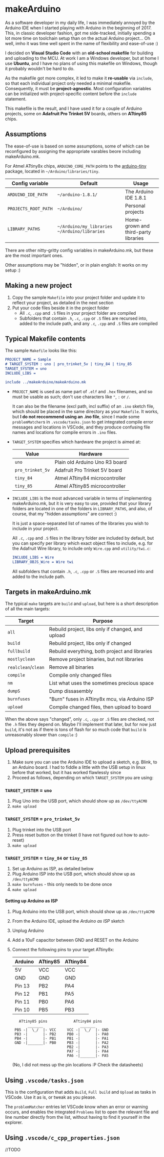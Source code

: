 # makeArduino
As a software developer in my daily life, I was immediately annoyed by the Arduino IDE when I started playing with Arduino in the beginning of 2017. This, in classic developer fashion, got me side-tracked, initially spending a lot more time on toolchain setup than on the actual Arduino project... Oh well, imho it was time well spent in the name of flexibility and ease-of-use :)

I decided on **Visual Studio Code** with an **old-school makefile** for building and uploading to the MCU. At work I am a Windows developer, but at home I use **Ubuntu**, and I have no plans of using this makefile on Windows, though it probably wouldn't be hard to do.

As the makefile got more complex, it led to make it **re-usable** via `include`, so that each individual project only needed a minimal makefile. Consequently, it must be **project-agnostic**. Most configuration variables can be initialized with project-specific content before the `include` statement.

This makefile is the result, and I have used it for a couple of Arduino projects, some on **Adafruit Pro Trinket 5V** boards, others on **ATtiny85** chips.

## Assumptions
The ease-of-use is based on some assumptions, some of which can be reconfigured by assigning the appropriate varables beore including makeArduino.mk.

For Atmel ATtiny8x chips, `ARDUINO_CORE_PATH` points to the [arduino-tiny](https://code.google.com/archive/p/arduino-tiny/) package, located in `~/Arduino/libraries/tiny`.

Config variable      | Default            | Usage
-------------------- | ------------------ | ----------------------
`ARDUINO_IDE_PATH`   | `~/arduino-1.8.1/` | The Arduino IDE 1.8.1
`PROJECTS_ROOT_PATH` | `~/Arduino/`       | Personal projects
`LIBRARY_PATHS`      | `~/Arduino/my_libraries` `~/Arduino/libraries` | Home-grown and third-party libraries

There are other nitty-gritty config variables in makeArduino.mk, but these are the most important ones.

Other assumptions may be "hidden", or in plain english: It works on my setup :)

## Making a new project
1. Copy the sample `Makefile` into your project folder and update it to reflect your project, as detailed in the next section
2. Put your code files beside it in the project folder
   * All `.c`, `.cpp` and `.S` files in your project folder are compiled
   * Subfolders that contain `.h`, `.c`, `.cpp` or `.S` files are recursed into, added to the include path, and any `.c`, `.cpp` and `.S` files are compiled

## Typical Makefile contents
The sample `Makefile` looks like this:

```cmake
PROJECT_NAME = Sample
# TARGET_SYSTEM : uno | pro_trinket_5v | tiny_84 | tiny_85
TARGET_SYSTEM = uno
INCLUDE_LIBS =

include ../makeArduino/makeArduino.mk
```

* `PROJECT_NAME` is used as name part of `.elf` and `.hex` filenames, and so must be usable as such; don't use characters like `"`, `:` or `/`.

  It can also be the filename (excl path, incl suffix) of an `.ino` sketch file, which should be placed in the same directory as your `Makefile`. It works, but **I do not reccommend using an .ino file**, since I made some `problemMatcher`s in `.vscode/tasks.json` to get integrated compile error messages and locations in VSCode, and they produce confusing file names and locations for compile errors in `.ino` files.

* `TARGET_SYSTEM` specifies which hardware the project is aimed at:

  Value            | Hardware
  ---------------- | ------------------------------
  `uno`            | Plain old Arduino Uno R3 board
  `pro_trinket_5v` | Adafruit Pro Trinket 5V board
  `tiny_84`        | Atmel ATtiny84 microcontroller
  `tiny_85`        | Atmel ATtiny85 microcontroller

* `INCLUDE_LIBS` is the most advanced variable in terms of implementing makeArduino.mk, but it is very easy to use, provided that your library folders are located in one of the folders in `LIBRARY_PATHS`, and also, of course, that my "hidden assumptions" are correct :)

  It is just a space-separated list of names of the libraries you wish to include in your project.

  All `.c`, `.cpp` and `.S` files in the library folder are included by default, but you can specify per library which exact object files to include, e.g. for the Adafruit Wire library, to include only `Wire.cpp` and `utility/twi.c`:

  ```cmake
  INCLUDE_LIBS = Wire
  LIBRARY_OBJS_Wire = Wire twi
  ```

  All subfolders that contain `.h`, `.c`, `.cpp` or `.S` files are recursed into and added to the include path.

## Targets in makeArduino.mk
The typical `make` targets are `build` and `upload`, but here is a short description of all the main targets:

Target              | Purpose
------------------- | --------------------------------------------------
`all`               | Rebuild project, libs only if changed, and upload
`build`             | Rebuild project, libs only if changed
`fullbuild`         | Rebuild everything, both project and libraries
`mostlyclean`       | Remove project binaries, but not libraries
`realclean`/`clean` | Remove all binaries
`compile`           | Compile only changed files
`nm`                | List what uses the sometimes precious space
`dumpS`             | Dump dissasembly
`burnfuses`         | "Burn" fuses in ATtiny8x mcu, via Arduino ISP
`upload`            | Compile changed files, then upload to board

When the above says "changed", only `.c`, `.cpp` or `.S` files are checked, not the `.h` files they depend on. Maybe I'll implement that later, but for now just `build`, it's not as if there is tons of flash for so much code that `build` is unreasonably slower than `compile` :)

## Upload prerequisites
1. Make sure you can use the Arduino IDE to upload a sketch, e.g. Blink, to an Arduino board. I had to fiddle a little with the USB setup in linux before that worked, but it has worked flawlessly since
2. Proceed as follows, depending on which `TARGET_SYSTEM` you are using:

### `TARGET_SYSTEM` = `uno`
1. Plug Uno into the USB port, which should show up as `/dev/ttyACM0`
2. `make upload`

### `TARGET_SYSTEM` = `pro_trinket_5v`
1. Plug trinket into the USB port
2. Press reset button on the trinket (I have not figured out how to auto-reset)
3. `make upload`

### `TARGET_SYSTEM` = `tiny_84` or `tiny_85`
1. Set up Arduino as ISP, as detailed below
2. Plug Arduino ISP into the USB port, which should show up as `/dev/ttyACM0`
3. `make burnfuses` - this only needs to be done once
4. `make upload`

#### Setting up Arduino as ISP
1. Plug Arduino into the USB port, which should show up as `/dev/ttyACM0`
2. From the Arduino IDE, upload the *Arduino as ISP* sketch
3. Unplug Arduino
4. Add a 10uF capacitor between GND and RESET on the Arduino
5. Connect the following pins to your target ATtiny8x:

   Arduino | ATtiny85 | ATtiny84
   ------- | -------- | --------
   5V      | VCC      | VCC
   GND     | GND      | GND
   Pin 13  | PB2      | PA4
   Pin 12  | PB1      | PA5
   Pin 11  | PB0      | PA6
   Pin 10  | PB5      | PB3

   ```
      ATtiny85 pins            ATtiny84 pins
          _______                 _______
    PB5 -|  \_/  |- VCC     VCC -|  \_/  |- GND
    PB3 -|       |- PB2     PB0 -|       |- PA0
    PB4 -|       |- PB1     PB1 -|       |- PA1
    GND -|_______|- PB0     PB3 -|       |- PA2
                            PB2 -|       |- PA3
                            PA7 -|       |- PA4
                            PA6 -|_______|- PA5
   ```

   (No, I did not mess up the pin locations :P Check the datasheets)

## Using `.vscode/tasks.json`
This is the configuration that adds `Build`, `Full build` and `Upload` as tasks in VSCode. Use it as is, or tweak as you please.

The `problemMatcher` entries let VSCode know when an error or warning occurs, and enables the integrated `Problems` list to open the relevant file and line number directly from the list, without having to find it yourself in the explorer.

## Using `.vscode/c_cpp_properties.json`
//TODO
